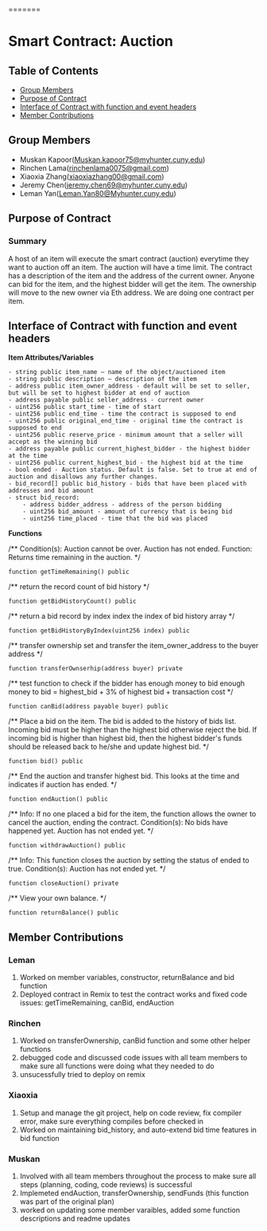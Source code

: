 
=======
# Smart Contract: Auction

## Table of Contents
* [Group Members](#group-members)
* [Purpose of Contract](#purpose-of-contract)
* [Interface of Contract with function and event headers](#interface-of-contract-with-function-and-event-headers)
* [Member Contributions](#member-contributions) 

## Group Members
- Muskan Kapoor(Muskan.kapoor75@myhunter.cuny.edu) 
- Rinchen Lama(rinchenlama0075@gmail.com)
- Xiaoxia Zhang(xiaoxiazhang00@gmail.com)
- Jeremy Chen(jeremy.chen69@myhunter.cuny.edu)
- Leman Yan(Leman.Yan80@Myhunter.cuny.edu)

## Purpose of Contract
### Summary
A host of an item will execute the smart contract (auction) everytime they want to auction off an item. 
The auction will have a time limit. The contract has a description of the item and the address of the current owner. 
Anyone can bid for the item, and the highest bidder will get the item. The ownership will move to the new owner via Eth address.
We are doing one contract per item. 
 
## Interface of Contract with function and event headers

**Item Attributes/Variables**

    - string public item_name – name of the object/auctioned item
    - string public description – description of the item
    - address public item_owner_address - default will be set to seller, but will be set to highest bidder at end of auction
    - address payable public seller_address - current owner
    - uint256 public start_time - time of start
    - uint256 public end_time - time the contract is supposed to end
    - uint256 public original_end_time - original time the contract is supposed to end
    - uint256 public reserve_price - minimum amount that a seller will accept as the winning bid
    - address payable public current_highest_bidder - the highest bidder at the time
    - uint256 public current_highest_bid - the highest bid at the time
    - bool ended - Auction status. Default is false. Set to true at end of auction and disallows any further changes.
    - bid_record[] public bid_history - bids that have been placed with addresses and bid amount
    - struct bid_record:
        - address bidder_address - address of the person bidding
        - uint256 bid_amount - amount of currency that is being bid
        - uint256 time_placed - time that the bid was placed

 **Functions**

/** 
    Condition(s): Auction cannot be over. Auction has not ended.
    Function: Returns time remaining in the auction.
*/
```
function getTimeRemaining() public
```

/**
    return the record count of bid history
*/
```
function getBidHistoryCount() public
```

/**
    return a bid record by index
    index the index of bid history array
*/
```
function getBidHistoryByIndex(uint256 index) public
```

/**
    transfer ownership 
    set and transfer the item_owner_address to the buyer address 
*/ 
```
function transferOwnserhip(address buyer) private
```

/**
    test function to check if the bidder has enough money to bid
    enough money to bid = highest_bid + 3% of highest bid + transaction cost
*/
```
function canBid(address payable buyer) public
```

/**
    Place a bid on the item. The bid is added to the history of bids list. Incoming bid must be higher than the highest bid otherwise reject the bid. If incoming bid
    is higher than highest bid, then the highest bidder's funds should be released back to he/she and update highest bid.
*/
```
function bid() public
```
    
/**
    End the auction and transfer highest bid. 
    This looks at the time and indicates if auction has ended.
*/
```
function endAuction() public 
```

/**
    Info: If no one placed a bid for the item, the function allows the owner to cancel the auction, ending the contract.
    Condition(s): No bids have happened yet. Auction has not ended yet.
*/
```
function withdrawAuction() public 
```
  
/**
    Info: This function closes the auction by setting the status of ended to true.
    Condition(s): Auction has not ended yet.
*/
```
function closeAuction() private
``` 

/**
    View your own balance.
*/
```
function returnBalance() public 
```
## Member Contributions
### Leman
1. Worked on member variables, constructor, returnBalance and bid function
2. Deployed contract in Remix to test the contract works and fixed code issues: getTimeRemaining, canBid, endAuction
### Rinchen
1. Worked on transferOwnership, canBid function and some other helper functions
2. debugged code and discussed code issues with all team members to make sure all functions were doing what they needed to do
3. unsucessfully tried to deploy on remix
### Xiaoxia
1. Setup and manage the git project, help on code review, fix compiler error, make sure everything compiles before checked in
2. Worked on maintaining bid_history, and auto-extend bid time features in bid function
### Muskan
1. Involved with all team members throughout the process to make sure all steps (planning, coding, code reviews) is successful
2. Implemeted endAuction, transferOwnership, sendFunds (this function was part of the original plan)
3. worked on updating some member varaibles, added some function descriptions and readme updates

